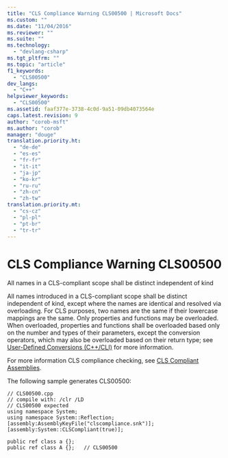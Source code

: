 ```yaml
---
title: "CLS Compliance Warning CLS00500 | Microsoft Docs"
ms.custom: ""
ms.date: "11/04/2016"
ms.reviewer: ""
ms.suite: ""
ms.technology: 
  - "devlang-csharp"
ms.tgt_pltfrm: ""
ms.topic: "article"
f1_keywords: 
  - "CLS00500"
dev_langs: 
  - "C++"
helpviewer_keywords: 
  - "CLS00500"
ms.assetid: faaf377e-3738-4c0d-9a51-09db4073564e
caps.latest.revision: 9
author: "corob-msft"
ms.author: "corob"
manager: "douge"
translation.priority.ht: 
  - "de-de"
  - "es-es"
  - "fr-fr"
  - "it-it"
  - "ja-jp"
  - "ko-kr"
  - "ru-ru"
  - "zh-cn"
  - "zh-tw"
translation.priority.mt: 
  - "cs-cz"
  - "pl-pl"
  - "pt-br"
  - "tr-tr"
---
```

# CLS Compliance Warning CLS00500
All names in a CLS-compliant scope shall be distinct independent of kind  
  
 All names introduced in a CLS-compliant scope shall be distinct independent of kind, except where the names are identical and resolved via overloading. For CLS purposes, two names are the same if their lowercase mappings are the same. Only properties and functions may be overloaded. When overloaded, properties and functions shall be overloaded based only on the number and types of their parameters, except the conversion operators, which may also be overloaded based on their return type; see [User-Defined Conversions (C++/CLI)](/visual-cpp/dotnet/user-defined-conversions-cpp-cli) for more information.  
  
 For more information CLS compliance checking, see [CLS Compliant Assemblies](http://msdn.microsoft.com/en-us/3320b57e-ea55-4697-a17d-f509a36a3c93).  
  
 The following sample generates CLS00500:  
  
```  
// CLS00500.cpp  
// compile with: /clr /LD  
// CLS00500 expected  
using namespace System;  
using namespace System::Reflection;  
[assembly:AssemblyKeyFile("clscompliance.snk")];  
[assembly:System::CLSCompliant(true)];  
  
public ref class a {};  
public ref class A {};   // CLS00500  
```